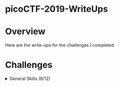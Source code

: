 # picoCTF-2019-WriteUps

# Overview
Here are the write-ups for the challenges I completed

# Challenges
<details>
  <summary>General Skills (8/12)</summary>

  * [Lets Warm Up](https://github.com/Bsnookie9/picoCTF-2019-WriteUps/tree/main/General%20Skills/Lets%20Warm%20Up) (Solved)
  * [Warmed Up](https://github.com/Bsnookie9/picoCTF-2019-WriteUps/tree/main/General%20Skills/Warmed%20Up) (Solved)
  * [2Warm](https://github.com/Bsnookie9/picoCTF-2019-WriteUps/tree/main/General%20Skills/2Warm) (Solved)
  * [what's a net cat?](https://github.com/Bsnookie9/picoCTF-2019-WriteUps/tree/main/General%20Skills/what's%20a%20net%20cat%3F) (Solved)
  * [strings it](https://github.com/Bsnookie9/picoCTF-2019-WriteUps/tree/main/General%20Skills/strings%20it) (Solved)
  * [Bases](https://github.com/Bsnookie9/picoCTF-2019-WriteUps/tree/main/General%20Skills/Bases) (Solved)
  * [First Grep] (Solved)
  * [Based] (Solved)
  * [plumbing] (Unsolved)
  * [mus1c] (Unsolved)
  * [flag_shop] (Unsolved)
  * [1_wanna_b3_a_r0ck5tar] (Unsolved)
    
</details>
